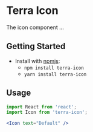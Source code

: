 # Terra Icon

The icon component ...

## Getting Started

- Install with [npmjs](https://www.npmjs.com):
  - `npm install terra-icon`
  - `yarn install terra-icon`

## Usage

```jsx
import React from 'react';
import Icon from 'terra-icon';

<Icon text="Default" />
```
